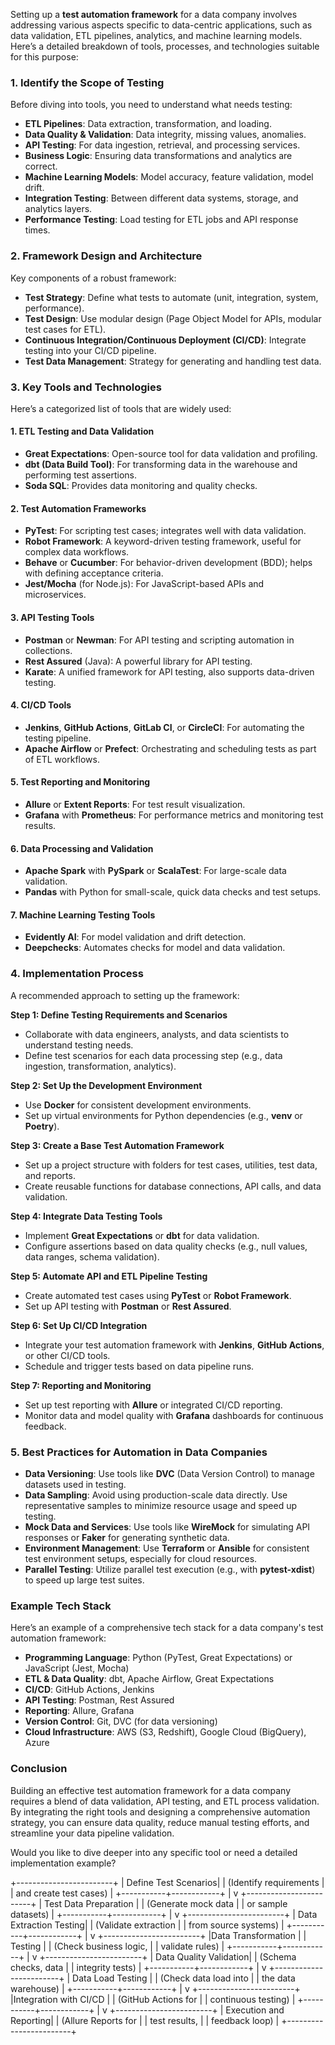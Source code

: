 Setting up a **test automation framework** for a data company involves addressing various aspects specific to data-centric applications, such as data validation, ETL pipelines, analytics, and machine learning models. Here’s a detailed breakdown of tools, processes, and technologies suitable for this purpose:

### 1. **Identify the Scope of Testing**
Before diving into tools, you need to understand what needs testing:
- **ETL Pipelines**: Data extraction, transformation, and loading.
- **Data Quality & Validation**: Data integrity, missing values, anomalies.
- **API Testing**: For data ingestion, retrieval, and processing services.
- **Business Logic**: Ensuring data transformations and analytics are correct.
- **Machine Learning Models**: Model accuracy, feature validation, model drift.
- **Integration Testing**: Between different data systems, storage, and analytics layers.
- **Performance Testing**: Load testing for ETL jobs and API response times.

### 2. **Framework Design and Architecture**
Key components of a robust framework:
- **Test Strategy**: Define what tests to automate (unit, integration, system, performance).
- **Test Design**: Use modular design (Page Object Model for APIs, modular test cases for ETL).
- **Continuous Integration/Continuous Deployment (CI/CD)**: Integrate testing into your CI/CD pipeline.
- **Test Data Management**: Strategy for generating and handling test data.

### 3. **Key Tools and Technologies**
Here’s a categorized list of tools that are widely used:

#### **1. ETL Testing and Data Validation**
- **Great Expectations**: Open-source tool for data validation and profiling.
- **dbt (Data Build Tool)**: For transforming data in the warehouse and performing test assertions.
- **Soda SQL**: Provides data monitoring and quality checks.

#### **2. Test Automation Frameworks**
- **PyTest**: For scripting test cases; integrates well with data validation.
- **Robot Framework**: A keyword-driven testing framework, useful for complex data workflows.
- **Behave** or **Cucumber**: For behavior-driven development (BDD); helps with defining acceptance criteria.
- **Jest/Mocha** (for Node.js): For JavaScript-based APIs and microservices.

#### **3. API Testing Tools**
- **Postman** or **Newman**: For API testing and scripting automation in collections.
- **Rest Assured** (Java): A powerful library for API testing.
- **Karate**: A unified framework for API testing, also supports data-driven testing.

#### **4. CI/CD Tools**
- **Jenkins**, **GitHub Actions**, **GitLab CI**, or **CircleCI**: For automating the testing pipeline.
- **Apache Airflow** or **Prefect**: Orchestrating and scheduling tests as part of ETL workflows.

#### **5. Test Reporting and Monitoring**
- **Allure** or **Extent Reports**: For test result visualization.
- **Grafana** with **Prometheus**: For performance metrics and monitoring test results.

#### **6. Data Processing and Validation**
- **Apache Spark** with **PySpark** or **ScalaTest**: For large-scale data validation.
- **Pandas** with Python for small-scale, quick data checks and test setups.

#### **7. Machine Learning Testing Tools**
- **Evidently AI**: For model validation and drift detection.
- **Deepchecks**: Automates checks for model and data validation.

### 4. **Implementation Process**
A recommended approach to setting up the framework:

**Step 1: Define Testing Requirements and Scenarios**
- Collaborate with data engineers, analysts, and data scientists to understand testing needs.
- Define test scenarios for each data processing step (e.g., data ingestion, transformation, analytics).

**Step 2: Set Up the Development Environment**
- Use **Docker** for consistent development environments.
- Set up virtual environments for Python dependencies (e.g., **venv** or **Poetry**).

**Step 3: Create a Base Test Automation Framework**
- Set up a project structure with folders for test cases, utilities, test data, and reports.
- Create reusable functions for database connections, API calls, and data validation.

**Step 4: Integrate Data Testing Tools**
- Implement **Great Expectations** or **dbt** for data validation.
- Configure assertions based on data quality checks (e.g., null values, data ranges, schema validation).

**Step 5: Automate API and ETL Pipeline Testing**
- Create automated test cases using **PyTest** or **Robot Framework**.
- Set up API testing with **Postman** or **Rest Assured**.

**Step 6: Set Up CI/CD Integration**
- Integrate your test automation framework with **Jenkins**, **GitHub Actions**, or other CI/CD tools.
- Schedule and trigger tests based on data pipeline runs.

**Step 7: Reporting and Monitoring**
- Set up test reporting with **Allure** or integrated CI/CD reporting.
- Monitor data and model quality with **Grafana** dashboards for continuous feedback.

### 5. **Best Practices for Automation in Data Companies**
- **Data Versioning**: Use tools like **DVC** (Data Version Control) to manage datasets used in testing.
- **Data Sampling**: Avoid using production-scale data directly. Use representative samples to minimize resource usage and speed up testing.
- **Mock Data and Services**: Use tools like **WireMock** for simulating API responses or **Faker** for generating synthetic data.
- **Environment Management**: Use **Terraform** or **Ansible** for consistent test environment setups, especially for cloud resources.
- **Parallel Testing**: Utilize parallel test execution (e.g., with **pytest-xdist**) to speed up large test suites.

### **Example Tech Stack**
Here’s an example of a comprehensive tech stack for a data company's test automation framework:
- **Programming Language**: Python (PyTest, Great Expectations) or JavaScript (Jest, Mocha)
- **ETL & Data Quality**: dbt, Apache Airflow, Great Expectations
- **CI/CD**: GitHub Actions, Jenkins
- **API Testing**: Postman, Rest Assured
- **Reporting**: Allure, Grafana
- **Version Control**: Git, DVC (for data versioning)
- **Cloud Infrastructure**: AWS (S3, Redshift), Google Cloud (BigQuery), Azure

### **Conclusion**
Building an effective test automation framework for a data company requires a blend of data validation, API testing, and ETL process validation. By integrating the right tools and designing a comprehensive automation strategy, you can ensure data quality, reduce manual testing efforts, and streamline your data pipeline validation.

Would you like to dive deeper into any specific tool or need a detailed implementation example?

+------------------------+
|    Define Test Scenarios|
|  (Identify requirements |
|  and create test cases) |
+-----------+------------+
            |
            v
+------------------------+
|  Test Data Preparation |
|  (Generate mock data   |
|   or sample datasets)  |
+-----------+------------+
            |
            v
+------------------------+
| Data Extraction Testing|
| (Validate extraction   |
|   from source systems) |
+-----------+------------+
            |
            v
+------------------------+
|Data Transformation     |
|   Testing              |
| (Check business logic, |
|   validate rules)      |
+-----------+------------+
            |
            v
+------------------------+
| Data Quality Validation|
|  (Schema checks, data  |
|    integrity tests)    |
+-----------+------------+
            |
            v
+------------------------+
|   Data Load Testing    |
| (Check data load into  |
|   the data warehouse)  |
+-----------+------------+
            |
            v
+------------------------+
|Integration with CI/CD  |
| (GitHub Actions for    |
|   continuous testing)  |
+-----------+------------+
            |
            v
+------------------------+
| Execution and Reporting|
|  (Allure Reports for   |
|   test results,        |
|  feedback loop)        |
+------------------------+
